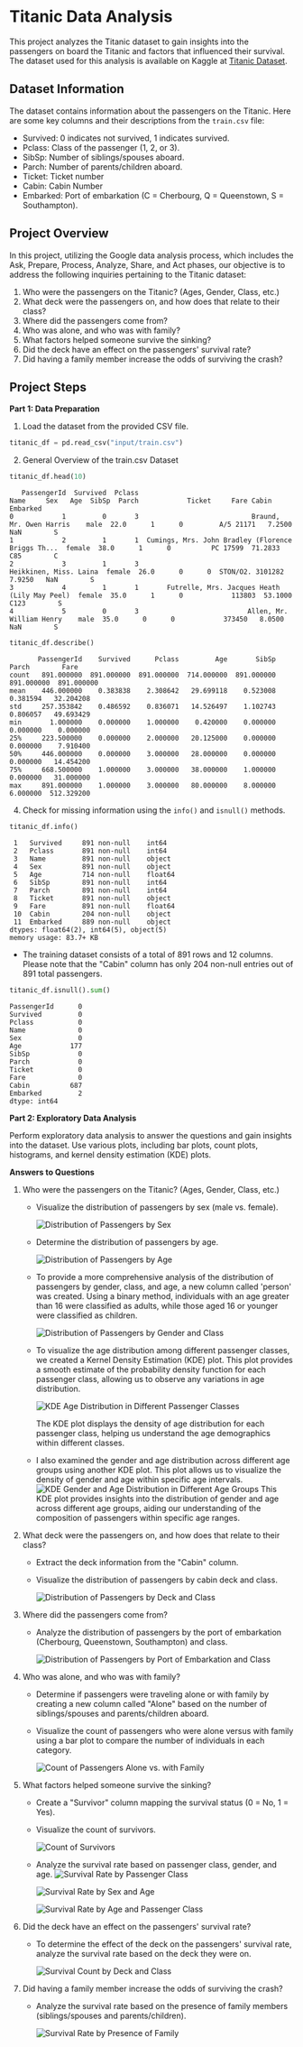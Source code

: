 # Titanic Data Analysis

This project analyzes the Titanic dataset to gain insights into the passengers on board the Titanic and factors that influenced their survival. The dataset used for this analysis is available on Kaggle at [Titanic Dataset](https://www.kaggle.com/c/titanic/data).

## Dataset Information

The dataset contains information about the passengers on the Titanic. Here are some key columns and their descriptions from the `train.csv` file:

- Survived: 0 indicates not survived, 1 indicates survived.
- Pclass: Class of the passenger (1, 2, or 3).
- SibSp: Number of siblings/spouses aboard.
- Parch: Number of parents/children aboard.
- Ticket: Ticket number
- Cabin: Cabin Number
- Embarked: Port of embarkation (C = Cherbourg, Q = Queenstown, S = Southampton).

## Project Overview

In this project, utilizing the Google data analysis process, which includes the Ask, Prepare, Process, Analyze, Share, and Act phases, our objective is to address the following inquiries pertaining to the Titanic dataset:

1. Who were the passengers on the Titanic? (Ages, Gender, Class, etc.)
2. What deck were the passengers on, and how does that relate to their class?
3. Where did the passengers come from?
4. Who was alone, and who was with family?
5. What factors helped someone survive the sinking?
6. Did the deck have an effect on the passengers' survival rate?
7. Did having a family member increase the odds of surviving the crash?

## Project Steps

**Part 1: Data Preparation**

1. Load the dataset from the provided CSV file.
```python
titanic_df = pd.read_csv("input/train.csv")
```
2. General Overview of the train.csv Dataset 
```python
titanic_df.head(10)
```
```
   PassengerId  Survived  Pclass                                               Name     Sex   Age  SibSp  Parch            Ticket     Fare Cabin Embarked
0            1         0       3                            Braund, Mr. Owen Harris    male  22.0      1      0         A/5 21171   7.2500   NaN        S
1            2         1       1  Cumings, Mrs. John Bradley (Florence Briggs Th...  female  38.0      1      0          PC 17599  71.2833   C85        C
2            3         1       3                             Heikkinen, Miss. Laina  female  26.0      0      0  STON/O2. 3101282   7.9250   NaN        S
3            4         1       1       Futrelle, Mrs. Jacques Heath (Lily May Peel)  female  35.0      1      0            113803  53.1000  C123        S
4            5         0       3                           Allen, Mr. William Henry    male  35.0      0      0            373450   8.0500   NaN        S
```

```python
titanic_df.describe()
```
```
       PassengerId    Survived      Pclass         Age       SibSp       Parch        Fare
count   891.000000  891.000000  891.000000  714.000000  891.000000  891.000000  891.000000
mean    446.000000    0.383838    2.308642   29.699118    0.523008    0.381594   32.204208
std     257.353842    0.486592    0.836071   14.526497    1.102743    0.806057   49.693429
min       1.000000    0.000000    1.000000    0.420000    0.000000    0.000000    0.000000
25%     223.500000    0.000000    2.000000   20.125000    0.000000    0.000000    7.910400
50%     446.000000    0.000000    3.000000   28.000000    0.000000    0.000000   14.454200
75%     668.500000    1.000000    3.000000   38.000000    1.000000    0.000000   31.000000
max     891.000000    1.000000    3.000000   80.000000    8.000000    6.000000  512.329200
```
4. Check for missing information using the `info()` and `isnull()` methods.
```python
titanic_df.info()
```
```
 1   Survived     891 non-null    int64
 2   Pclass       891 non-null    int64
 3   Name         891 non-null    object
 4   Sex          891 non-null    object
 5   Age          714 non-null    float64
 6   SibSp        891 non-null    int64
 7   Parch        891 non-null    int64
 8   Ticket       891 non-null    object
 9   Fare         891 non-null    float64
 10  Cabin        204 non-null    object
 11  Embarked     889 non-null    object
dtypes: float64(2), int64(5), object(5)
memory usage: 83.7+ KB
```
- The training dataset consists of a total of 891 rows and 12 columns. Please note that the "Cabin" column has only 204 non-null entries out of 891 total passengers.
```python
titanic_df.isnull().sum()
```
```
PassengerId      0
Survived         0
Pclass           0
Name             0
Sex              0
Age            177
SibSp            0
Parch            0
Ticket           0
Fare             0
Cabin          687
Embarked         2
dtype: int64
```
**Part 2: Exploratory Data Analysis**

Perform exploratory data analysis to answer the questions and gain insights into the dataset. Use various plots, including bar plots, count plots, histograms, and kernel density estimation (KDE) plots.

**Answers to Questions** 
1. Who were the passengers on the Titanic? (Ages, Gender, Class, etc.)

   - Visualize the distribution of passengers by sex (male vs. female).

      ![Distribution of Passengers by Sex](https://github.com/drostark/Titanic-Data-Analysis/assets/52506085/6872f639-59c8-4c92-a9e4-5fda5e6de422)
     
   - Determine the distribution of passengers by age.

      ![Distribution of Passengers by Age](https://github.com/drostark/Titanic-Data-Analysis/assets/52506085/9500b072-80ac-460c-8ee6-50c9db80438a)
     
   - To provide a more comprehensive analysis of the distribution of passengers by gender, class, and age, a new column called 'person' was created. Using a binary method, individuals with an age greater than 16 were classified as adults, while those aged 16 or younger were classified as children.

      ![Distribution of Passengers by Gender and Class](https://github.com/drostark/Titanic-Data-Analysis/assets/52506085/e934ec74-cb56-4d5d-8d0d-08d6ca07d879)
     
   - To visualize the age distribution among different passenger classes, we created a Kernel Density Estimation (KDE) plot. This plot provides a smooth estimate of the probability density function for each passenger class, allowing us to observe any variations in age distribution.

      ![KDE Age Distribution in Different Passenger Classes](https://github.com/drostark/Titanic-Data-Analysis/assets/52506085/183f1b48-b359-405e-972d-7ca1b421511c)
     
      The KDE plot displays the density of age distribution for each passenger class, helping us understand the age demographics within different classes.

   - I also examined the gender and age distribution across different age groups using another KDE plot. This plot allows us to visualize the density of gender and age within specific age intervals.
      ![KDE Gender and Age Distribution in Different Age Groups](https://github.com/drostark/Titanic-Data-Analysis/assets/52506085/81e39e7e-493c-49db-b75e-3575ccd26dcf)
   This KDE plot provides insights into the distribution of gender and age across different age groups, aiding our understanding of the composition of passengers within specific age ranges.

3. What deck were the passengers on, and how does that relate to their class?

   - Extract the deck information from the "Cabin" column.
   - Visualize the distribution of passengers by cabin deck and class.

      ![Distribution of Passengers by Deck and Class](https://github.com/drostark/Titanic-Data-Analysis/assets/52506085/8723ad1d-56bd-48e6-860b-0080f4f8a03f)


4. Where did the passengers come from?

   - Analyze the distribution of passengers by the port of embarkation (Cherbourg, Queenstown, Southampton) and class.

      ![Distribution of Passengers by Port of Embarkation and Class](https://github.com/drostark/Titanic-Data-Analysis/assets/52506085/7d4265d6-042c-4e09-9cdb-2b9809ad5c89)


5. Who was alone, and who was with family?

   - Determine if passengers were traveling alone or with family by creating a new column called "Alone" based on the number of siblings/spouses and parents/children aboard.
   - Visualize the count of passengers who were alone versus with family using a bar plot to compare the number of individuals in each category.

      ![Count of Passengers Alone vs. with Family](https://github.com/drostark/Titanic-Data-Analysis/assets/52506085/b9aaf087-23b6-48e0-a9dd-03e3619228ca)

6. What factors helped someone survive the sinking?

   - Create a "Survivor" column mapping the survival status (0 = No, 1 = Yes).
   - Visualize the count of survivors.

      ![Count of Survivors](https://github.com/drostark/Titanic-Data-Analysis/assets/52506085/08f21733-23b5-4c7f-8e9d-fd0f752a289a)
     
   - Analyze the survival rate based on passenger class, gender, and age.
      ![Survival Rate by Passenger Class](https://github.com/drostark/Titanic-Data-Analysis/assets/52506085/3e9f873b-15b6-4f70-918b-04daf096857f)
   
      ![Survival Rate by Sex and Age](https://github.com/drostark/Titanic-Data-Analysis/assets/52506085/1fff2295-a869-4f9a-a380-10715931e934)
   
      ![Survival Rate by Age and Passenger Class](https://github.com/drostark/Titanic-Data-Analysis/assets/52506085/c8dd08ee-fb37-42cd-abd3-f6ba9e081702)

6. Did the deck have an effect on the passengers' survival rate?

   - To determine the effect of the deck on the passengers' survival rate, analyze the survival rate based on the deck they were on.

      ![Survival Count by Deck and Class](https://github.com/drostark/Titanic-Data-Analysis/assets/52506085/0e0fc83c-8351-4664-9587-3d8113173aa8)

7. Did having a family member increase the odds of surviving the crash?

   - Analyze the survival rate based on the presence of family members (siblings/spouses and parents/children).

      ![Survival Rate by Presence of Family](https://github.com/drostark/Titanic-Data-Analysis/assets/52506085/947047c0-ca9c-4d31-99e9-d8a1a11ccc0c)
